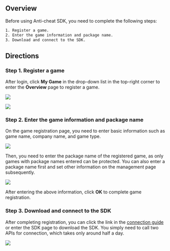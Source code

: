 ## Overview

Before using Anti-cheat SDK, you need to complete the following steps:

```xml
1. Register a game.
2. Enter the game information and package name.
3. Download and connect to the SDK.
```

## Directions

### Step 1. Register a game

After login, click **My Game** in the drop-down list in the top-right corner to enter the **Overview** page to register a game.

![](/docs/ACE-doc/10_Anti-cheat%20SDK/20/clipboard_20220126_040718.png )

![](/docs/ACE-doc/10_Anti-cheat%20SDK/20/clipboard_20220126_040938.png)

### Step 2. Enter the game information and package name

On the game registration page, you need to enter basic information such as game name, company name, and game type.

![](/docs/ACE-doc/10_Anti-cheat%20SDK/20/clipboard_20220126_041713.png)

Then, you need to enter the package name of the registered game, as only games with package names entered can be protected. You can also enter a package name first and set other information on the management page subsequently.

![](/docs/ACE-doc/10_Anti-cheat%20SDK/20/clipboard_20220126_041811.png )

After entering the above information, click **OK** to complete game registration.

### Step 3. Download and connect to the SDK

After completing registration, you can click the link in the [connection guide](https://docs.qq.com/doc/DYlpWR2hoUk1xZWJ1) or enter the SDK page to download the SDK. You simply need to call two APIs for connection, which takes only around half a day.

![](/docs/ACE-doc/10_Anti-cheat%20SDK/20/clipboard_20220126_041844.png)

